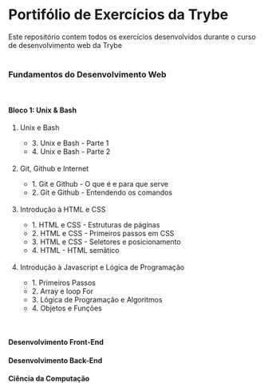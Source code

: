 # __Portifólio de Exercícios da Trybe__

Este repositório contem todos os exercícios desenvolvidos durante o curso de desenvolvimento web da Trybe
</br>
</br>

### __Fundamentos do Desenvolvimento Web__
</br>  

#### __Bloco 1: Unix & Bash__
  
<ol>
<li>Unix e Bash</li>
  <ul>
    <li>3. Unix e Bash - Parte 1
    <li>4. Unix e Bash - Parte 2
  </ul>
<br>
<li> Git, Github e Internet</li>
  <ul>
    <li>1. Git e Github - O que é e para que serve</li>
    <li>2. Git e Github - Entendendo os comandos</li> 
  </ul>
<br>
<li>Introdução à HTML e CSS</li>
  <ul>
    <li>1. HTML e CSS - Estruturas de páginas</li>
    <li>2. HTML e CSS - Primeiros passos em CSS </li>
    <li>3. HTML e CSS - Seletores e posicionamento</li>
    <li>4. HTML - HTML semâtico</li>  
  </ul>
<br>
<li>Introdução à Javascript e Lógica de Programação</li>
  <ul>
	  <li>1. Primeiros Passos</li>     
	  <li>2. Array e loop For</li>
	  <li>3. Lógica de Programação e Algoritmos</li>
	  <li>4. Objetos e Funções</li> 
  </ul>	
</ol>
<br>

#### __Desenvolvimento Front-End__

#### __Desenvolvimento Back-End__

#### __Ciência da Computação__

